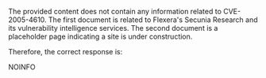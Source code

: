 The provided content does not contain any information related to CVE-2005-4610. The first document is related to Flexera's Secunia Research and its vulnerability intelligence services. The second document is a placeholder page indicating a site is under construction.

Therefore, the correct response is:

NOINFO